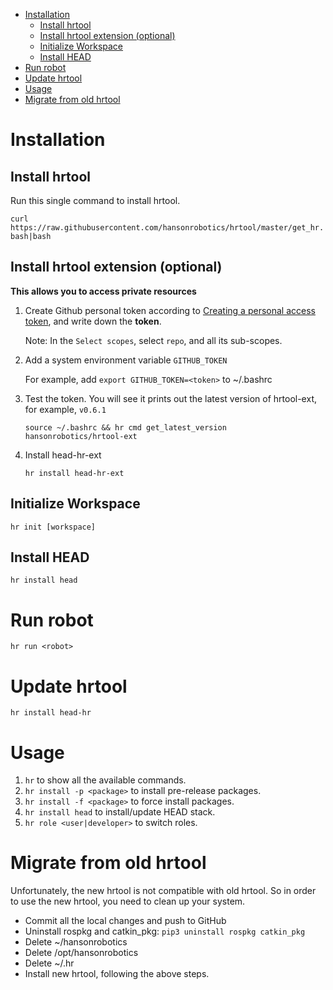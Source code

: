  - [Installation](#installation)
   - [Install hrtool](#hrtool)
   - [Install hrtool extension (optional)](#hrtoolext)
   - [Initialize Workspace](#init)
   - [Install HEAD](#head)
 - [Run robot](#run)
 - [Update hrtool](#update)
 - [Usage](#usage)
 - [Migrate from old hrtool](#migrate)

# <a name="installatin"></a>Installation
## <a name="hrtool"></a>Install hrtool 

Run this single command to install hrtool.

`curl https://raw.githubusercontent.com/hansonrobotics/hrtool/master/get_hr.bash|bash`

## <a name="hrtoolext"></a>Install hrtool extension (optional)

**This allows you to access private resources**

1. Create Github personal token according to [Creating a personal access token](https://help.github.com/articles/creating-a-personal-access-token-for-the-command-line/), and write down the **token**. 

    Note: In the `Select scopes`, select `repo`, and all its sub-scopes.

2. Add a system environment variable `GITHUB_TOKEN`

    For example, add `export GITHUB_TOKEN=<token>` to ~/.bashrc

3. Test the token. You will see it prints out the latest version of hrtool-ext, for example, `v0.6.1`

    `source ~/.bashrc && hr cmd get_latest_version hansonrobotics/hrtool-ext`

4. Install head-hr-ext

    `hr install head-hr-ext`

## <a name="init"></a>Initialize Workspace

`hr init [workspace]`

## <a name="head"></a>Install HEAD

`hr install head`

# <a name="run"></a>Run robot

`hr run <robot>`

# <a name="update"></a>Update hrtool

`hr install head-hr`

# <a name="usage"></a>Usage

1. `hr` to show all the available commands.
2. `hr install -p <package>` to install pre-release packages.
3. `hr install -f <package>` to force install packages.
4. `hr install head` to install/update HEAD stack.
5. `hr role <user|developer>` to switch roles. 

# <a name="migrate"></a>Migrate from old hrtool

Unfortunately, the new hrtool is not compatible with old hrtool. So in order to use the new hrtool, you need to clean up your system. 

- Commit all the local changes and push to GitHub
- Uninstall rospkg and catkin_pkg: `pip3 uninstall rospkg catkin_pkg`
- Delete ~/hansonrobotics
- Delete /opt/hansonrobotics
- Delete ~/.hr
- Install new hrtool, following the above steps. 
